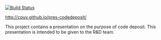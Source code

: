 [![Build Status](https://travis-ci.org/cpuy/pres-codedeposit.svg?branch=master)](https://travis-ci.org/cpuy/pres-codedeposit)

http://cpuy.github.io/pres-codedeposit/

This project contains a presentation on the purpose of code deposit. This presentation is intended to be given to the R&D team.

